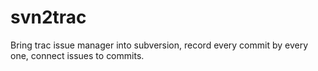 svn2trac
========

Bring trac issue manager into subversion, record every commit by every one, connect issues to commits.
